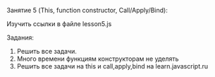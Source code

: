 Занятие 5 (This, function constructor, Call/Apply/Bind):

Изучить ссылки в файле lesson5.js

Задания:
1) Решить все задачи.
2) Много времени функциям конструкторам не уделять
3) Решить все задачи на this и call,apply,bind на learn.javascript.ru 